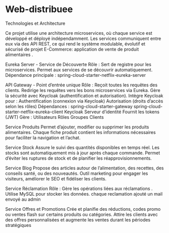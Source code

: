 # Web-distribuee
Technologies et Architecture

Ce projet utilise une architecture microservices, où chaque service est développé et déployé indépendamment. Les services communiquent entre eux via des API REST, ce qui rend le système modulable, évolutif et sécurisé de projet E-Commerce: application de vente de produit alimentaires .

Eureka Server - Service de Découverte
Rôle : Sert de registre pour les microservices. Permet aux services de se découvrir automatiquement. Dépendance principale : spring-cloud-starter-netflix-eureka-server

API Gateway - Point d’entrée unique
Rôle : Reçoit toutes les requêtes des clients. Redirige les requêtes vers les bons microservices via Eureka. Gère la sécurité avec Keycloak (authentification et autorisation).
Intègre Keycloak pour :
Authentification (connexion via Keycloak)
Autorisation (droits d’accès selon les rôles) 
Dépendances : spring-cloud-starter-gateway spring-cloud-starter-netflix-eureka-client
Keycloak
 Serveur d’identité
 Fournit les tokens (JWT)
 Gère :
Utilisateurs
Rôles
Groupes
Clients

Service Produits
Permet d’ajouter, modifier ou supprimer les produits alimentaires. Chaque fiche produit contient les informations nécessaires pour faciliter la navigation et l’achat.

Service Stock
Assure le suivi des quantités disponibles en temps réel. Les stocks sont automatiquement mis à jour après chaque commande. Permet d’éviter les ruptures de stock et de planifier les réapprovisionnements.

Service Blog
Propose des articles autour de l’alimentation, des recettes, des conseils santé, ou des nouveautés. Outil marketing pour engager les visiteurs, améliorer le SEO et fidéliser les clients.

Service Réclamation
Rôle : Gère les opérations liées aux réclamations . Utilise MySQL pour stocker les données. chaque reclamation ajouté un mail envoyé au admin


Service  Offres et Promotions
Crée et planifie des réductions, codes promo ou ventes flash sur certains produits ou catégories. Attire les clients avec des offres personnalisées et augmente les ventes durant les périodes stratégiques